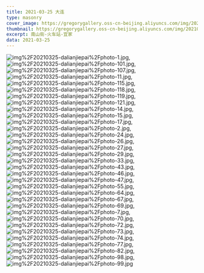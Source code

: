 ```yaml
---
title: 2021-03-25 大连
type: masonry
cover_image: https://gregorygallery.oss-cn-beijing.aliyuncs.com/img/20210325-dalianjiepai/photo-27.jpg
thumbnail: https://gregorygallery.oss-cn-beijing.aliyuncs.com/img/20210325-dalianjiepai/photo-27.jpg
excerpt: 南山街-火车站-宜家
data: 2021-03-25
---
```


![img%2F20210325-dalianjiepai%2Fphoto-1.jpg]( https://gregorygallery.oss-cn-beijing.aliyuncs.com/img/20210325-dalianjiepai/photo-1.jpg "img%2F20210325-dalianjiepai%2Fphoto-1.jpg"),
![img%2F20210325-dalianjiepai%2Fphoto-101.jpg]( https://gregorygallery.oss-cn-beijing.aliyuncs.com/img/20210325-dalianjiepai/photo-101.jpg "img%2F20210325-dalianjiepai%2Fphoto-101.jpg"),
![img%2F20210325-dalianjiepai%2Fphoto-107.jpg]( https://gregorygallery.oss-cn-beijing.aliyuncs.com/img/20210325-dalianjiepai/photo-107.jpg "img%2F20210325-dalianjiepai%2Fphoto-107.jpg"),
![img%2F20210325-dalianjiepai%2Fphoto-11.jpg]( https://gregorygallery.oss-cn-beijing.aliyuncs.com/img/20210325-dalianjiepai/photo-11.jpg "img%2F20210325-dalianjiepai%2Fphoto-11.jpg"),
![img%2F20210325-dalianjiepai%2Fphoto-115.jpg]( https://gregorygallery.oss-cn-beijing.aliyuncs.com/img/20210325-dalianjiepai/photo-115.jpg "img%2F20210325-dalianjiepai%2Fphoto-115.jpg"),
![img%2F20210325-dalianjiepai%2Fphoto-118.jpg]( https://gregorygallery.oss-cn-beijing.aliyuncs.com/img/20210325-dalianjiepai/photo-118.jpg "img%2F20210325-dalianjiepai%2Fphoto-118.jpg"),
![img%2F20210325-dalianjiepai%2Fphoto-119.jpg]( https://gregorygallery.oss-cn-beijing.aliyuncs.com/img/20210325-dalianjiepai/photo-119.jpg "img%2F20210325-dalianjiepai%2Fphoto-119.jpg"),
![img%2F20210325-dalianjiepai%2Fphoto-121.jpg]( https://gregorygallery.oss-cn-beijing.aliyuncs.com/img/20210325-dalianjiepai/photo-121.jpg "img%2F20210325-dalianjiepai%2Fphoto-121.jpg"),
![img%2F20210325-dalianjiepai%2Fphoto-14.jpg]( https://gregorygallery.oss-cn-beijing.aliyuncs.com/img/20210325-dalianjiepai/photo-14.jpg "img%2F20210325-dalianjiepai%2Fphoto-14.jpg"),
![img%2F20210325-dalianjiepai%2Fphoto-15.jpg]( https://gregorygallery.oss-cn-beijing.aliyuncs.com/img/20210325-dalianjiepai/photo-15.jpg "img%2F20210325-dalianjiepai%2Fphoto-15.jpg"),
![img%2F20210325-dalianjiepai%2Fphoto-17.jpg]( https://gregorygallery.oss-cn-beijing.aliyuncs.com/img/20210325-dalianjiepai/photo-17.jpg "img%2F20210325-dalianjiepai%2Fphoto-17.jpg"),
![img%2F20210325-dalianjiepai%2Fphoto-2.jpg]( https://gregorygallery.oss-cn-beijing.aliyuncs.com/img/20210325-dalianjiepai/photo-2.jpg "img%2F20210325-dalianjiepai%2Fphoto-2.jpg"),
![img%2F20210325-dalianjiepai%2Fphoto-24.jpg]( https://gregorygallery.oss-cn-beijing.aliyuncs.com/img/20210325-dalianjiepai/photo-24.jpg "img%2F20210325-dalianjiepai%2Fphoto-24.jpg"),
![img%2F20210325-dalianjiepai%2Fphoto-26.jpg]( https://gregorygallery.oss-cn-beijing.aliyuncs.com/img/20210325-dalianjiepai/photo-26.jpg "img%2F20210325-dalianjiepai%2Fphoto-26.jpg"),
![img%2F20210325-dalianjiepai%2Fphoto-27.jpg]( https://gregorygallery.oss-cn-beijing.aliyuncs.com/img/20210325-dalianjiepai/photo-27.jpg "img%2F20210325-dalianjiepai%2Fphoto-27.jpg"),
![img%2F20210325-dalianjiepai%2Fphoto-29.jpg]( https://gregorygallery.oss-cn-beijing.aliyuncs.com/img/20210325-dalianjiepai/photo-29.jpg "img%2F20210325-dalianjiepai%2Fphoto-29.jpg"),
![img%2F20210325-dalianjiepai%2Fphoto-33.jpg]( https://gregorygallery.oss-cn-beijing.aliyuncs.com/img/20210325-dalianjiepai/photo-33.jpg "img%2F20210325-dalianjiepai%2Fphoto-33.jpg"),
![img%2F20210325-dalianjiepai%2Fphoto-43.jpg]( https://gregorygallery.oss-cn-beijing.aliyuncs.com/img/20210325-dalianjiepai/photo-43.jpg "img%2F20210325-dalianjiepai%2Fphoto-43.jpg"),
![img%2F20210325-dalianjiepai%2Fphoto-46.jpg]( https://gregorygallery.oss-cn-beijing.aliyuncs.com/img/20210325-dalianjiepai/photo-46.jpg "img%2F20210325-dalianjiepai%2Fphoto-46.jpg"),
![img%2F20210325-dalianjiepai%2Fphoto-47.jpg]( https://gregorygallery.oss-cn-beijing.aliyuncs.com/img/20210325-dalianjiepai/photo-47.jpg "img%2F20210325-dalianjiepai%2Fphoto-47.jpg"),
![img%2F20210325-dalianjiepai%2Fphoto-55.jpg]( https://gregorygallery.oss-cn-beijing.aliyuncs.com/img/20210325-dalianjiepai/photo-55.jpg "img%2F20210325-dalianjiepai%2Fphoto-55.jpg"),
![img%2F20210325-dalianjiepai%2Fphoto-64.jpg]( https://gregorygallery.oss-cn-beijing.aliyuncs.com/img/20210325-dalianjiepai/photo-64.jpg "img%2F20210325-dalianjiepai%2Fphoto-64.jpg"),
![img%2F20210325-dalianjiepai%2Fphoto-67.jpg]( https://gregorygallery.oss-cn-beijing.aliyuncs.com/img/20210325-dalianjiepai/photo-67.jpg "img%2F20210325-dalianjiepai%2Fphoto-67.jpg"),
![img%2F20210325-dalianjiepai%2Fphoto-69.jpg]( https://gregorygallery.oss-cn-beijing.aliyuncs.com/img/20210325-dalianjiepai/photo-69.jpg "img%2F20210325-dalianjiepai%2Fphoto-69.jpg"),
![img%2F20210325-dalianjiepai%2Fphoto-7.jpg]( https://gregorygallery.oss-cn-beijing.aliyuncs.com/img/20210325-dalianjiepai/photo-7.jpg "img%2F20210325-dalianjiepai%2Fphoto-7.jpg"),
![img%2F20210325-dalianjiepai%2Fphoto-70.jpg]( https://gregorygallery.oss-cn-beijing.aliyuncs.com/img/20210325-dalianjiepai/photo-70.jpg "img%2F20210325-dalianjiepai%2Fphoto-70.jpg"),
![img%2F20210325-dalianjiepai%2Fphoto-72.jpg]( https://gregorygallery.oss-cn-beijing.aliyuncs.com/img/20210325-dalianjiepai/photo-72.jpg "img%2F20210325-dalianjiepai%2Fphoto-72.jpg"),
![img%2F20210325-dalianjiepai%2Fphoto-73.jpg]( https://gregorygallery.oss-cn-beijing.aliyuncs.com/img/20210325-dalianjiepai/photo-73.jpg "img%2F20210325-dalianjiepai%2Fphoto-73.jpg"),
![img%2F20210325-dalianjiepai%2Fphoto-74.jpg]( https://gregorygallery.oss-cn-beijing.aliyuncs.com/img/20210325-dalianjiepai/photo-74.jpg "img%2F20210325-dalianjiepai%2Fphoto-74.jpg"),
![img%2F20210325-dalianjiepai%2Fphoto-77.jpg]( https://gregorygallery.oss-cn-beijing.aliyuncs.com/img/20210325-dalianjiepai/photo-77.jpg "img%2F20210325-dalianjiepai%2Fphoto-77.jpg"),
![img%2F20210325-dalianjiepai%2Fphoto-82.jpg]( https://gregorygallery.oss-cn-beijing.aliyuncs.com/img/20210325-dalianjiepai/photo-82.jpg "img%2F20210325-dalianjiepai%2Fphoto-82.jpg"),
![img%2F20210325-dalianjiepai%2Fphoto-98.jpg]( https://gregorygallery.oss-cn-beijing.aliyuncs.com/img/20210325-dalianjiepai/photo-98.jpg "img%2F20210325-dalianjiepai%2Fphoto-98.jpg"),
![img%2F20210325-dalianjiepai%2Fphoto-99.jpg]( https://gregorygallery.oss-cn-beijing.aliyuncs.com/img/20210325-dalianjiepai/photo-99.jpg "img%2F20210325-dalianjiepai%2Fphoto-99.jpg")
